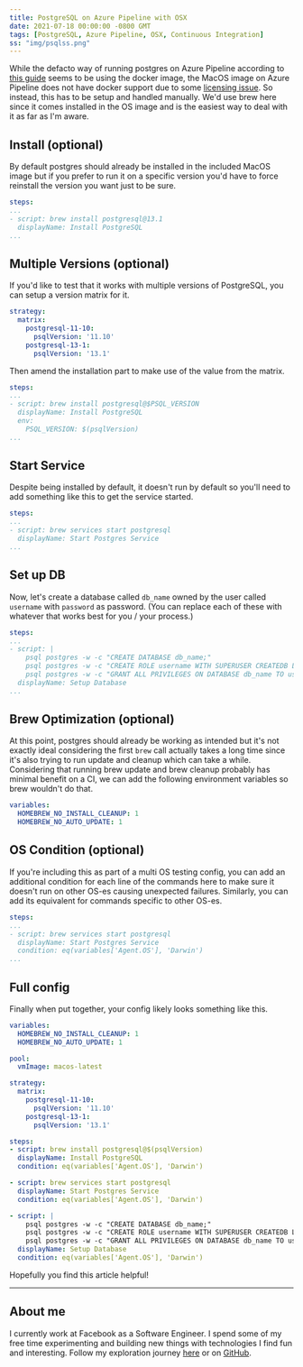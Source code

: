 ```yaml
---
title: PostgreSQL on Azure Pipeline with OSX
date: 2021-07-18 00:00:00 -0800 GMT
tags: [PostgreSQL, Azure Pipeline, OSX, Continuous Integration]
ss: "img/psqlss.png"
---
```


While the defacto way of running postgres on Azure Pipeline according to [this guide](https://devblogs.microsoft.com/devops/using-containerized-services-in-your-pipeline/) seems to be using the docker image, the MacOS image on Azure Pipeline does not have docker support due to some [licensing issue](https://github.com/actions/virtual-environments/issues/2150). So instead, this has to be setup and handled manually. We'd use brew here since it comes installed in the OS image and is the easiest way to deal with it as far as I'm aware. 

## Install (optional) 

By default postgres should already be installed in the included MacOS image but if you prefer to run it on a specific version you'd have to force reinstall the version you want just to be sure.

```yaml
steps:
...
- script: brew install postgresql@13.1
  displayName: Install PostgreSQL
...
```

## Multiple Versions (optional) 

If you'd like to test that it works with multiple versions of PostgreSQL, you can setup a version matrix for it. 

```yaml
strategy:
  matrix:
    postgresql-11-10:
      psqlVersion: '11.10'
    postgresql-13-1:
      psqlVersion: '13.1'
```

Then amend the installation part to make use of the value from the matrix. 

```yaml
steps:
...
- script: brew install postgresql@$PSQL_VERSION
  displayName: Install PostgreSQL
  env:
    PSQL_VERSION: $(psqlVersion)
...
```

## Start Service

Despite being installed by default, it doesn't run by default so you'll need to add something like this to get the service started. 

```yaml
steps:
...
- script: brew services start postgresql
  displayName: Start Postgres Service
...
```

## Set up DB

Now, let's create a database called `db_name` owned by the user called `username` with `password` as password. (You can replace each of these with whatever that works best for you / your process.) 

```yaml
steps:
...
- script: |
    psql postgres -w -c "CREATE DATABASE db_name;"
    psql postgres -w -c "CREATE ROLE username WITH SUPERUSER CREATEDB LOGIN ENCRYPTED PASSWORD 'password';"
    psql postgres -w -c "GRANT ALL PRIVILEGES ON DATABASE db_name TO username;"
  displayName: Setup Database
...
```

## Brew Optimization (optional)

At this point, postgres should already be working as intended but it's not exactly ideal considering the first `brew` call actually takes a long time since it's also trying to run update and cleanup which can take a while. Considering that running brew update and brew cleanup probably has minimal benefit on a CI, we can add the following environment variables so brew wouldn't do that.

```yaml
variables:
  HOMEBREW_NO_INSTALL_CLEANUP: 1
  HOMEBREW_NO_AUTO_UPDATE: 1
```

## OS Condition (optional)

If you're including this as part of a multi OS testing config, you can add an additional condition for each line of the commands here to make sure it doesn't run on other OS-es causing unexpected failures. Similarly, you can add its equivalent for commands specific to other OS-es. 

```yaml
steps:
...
- script: brew services start postgresql
  displayName: Start Postgres Service
  condition: eq(variables['Agent.OS'], 'Darwin')
...
```

## Full config

Finally when put together, your config likely looks something like this.

```yaml
variables:
  HOMEBREW_NO_INSTALL_CLEANUP: 1
  HOMEBREW_NO_AUTO_UPDATE: 1

pool:
  vmImage: macos-latest

strategy:
  matrix:
    postgresql-11-10:
      psqlVersion: '11.10'
    postgresql-13-1:
      psqlVersion: '13.1'

steps:
- script: brew install postgresql@$(psqlVersion)
  displayName: Install PostgreSQL
  condition: eq(variables['Agent.OS'], 'Darwin')

- script: brew services start postgresql
  displayName: Start Postgres Service
  condition: eq(variables['Agent.OS'], 'Darwin')

- script: |
    psql postgres -w -c "CREATE DATABASE db_name;"
    psql postgres -w -c "CREATE ROLE username WITH SUPERUSER CREATEDB LOGIN ENCRYPTED PASSWORD 'password';"
    psql postgres -w -c "GRANT ALL PRIVILEGES ON DATABASE db_name TO username;"
  displayName: Setup Database
  condition: eq(variables['Agent.OS'], 'Darwin')
```

Hopefully you find this article helpful!

---

## About me

I currently work at Facebook as a Software Engineer. I spend some of my free time experimenting and building new things with technologies I find fun and interesting. Follow my exploration journey [here](https://binhong.me/blog) or on [GitHub](https://github.com/binhonglee).
